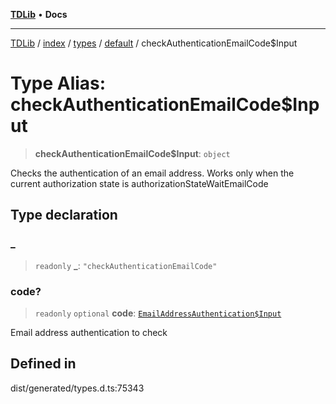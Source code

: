 [**TDLib**](../../../../../../README.md) • **Docs**

***

[TDLib](../../../../../../modules.md) / [index](../../../../../README.md) / [types](../../../README.md) / [default](../README.md) / checkAuthenticationEmailCode$Input

# Type Alias: checkAuthenticationEmailCode$Input

> **checkAuthenticationEmailCode$Input**: `object`

Checks the authentication of an email address. Works only when the current authorization state is authorizationStateWaitEmailCode

## Type declaration

### \_

> `readonly` **\_**: `"checkAuthenticationEmailCode"`

### code?

> `readonly` `optional` **code**: [`EmailAddressAuthentication$Input`](EmailAddressAuthentication$Input.md)

Email address authentication to check

## Defined in

dist/generated/types.d.ts:75343
